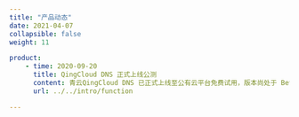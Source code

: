 ```yaml
---
title: "产品动态"
date: 2021-04-07
collapsible: false
weight: 11

product:
    - time: 2020-09-20
      title: QingCloud DNS 正式上线公测
      content: 青云QingCloud DNS 已正式上线至公有云平台免费试用，版本尚处于 Beta 试用版本。公测期间，DNS 提供域名解析、解析记录管理等功能。
      url: ../../intro/function

---
```


<!-- 设置上述参数可生成产品动态页  -->
